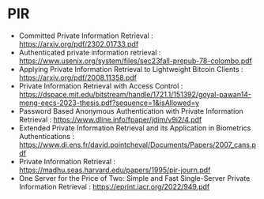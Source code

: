 # PIR

- Committed Private Information Retrieval : https://arxiv.org/pdf/2302.01733.pdf
- Authenticated private information retrieval : https://www.usenix.org/system/files/sec23fall-prepub-78-colombo.pdf
- Applying Private Information Retrieval to Lightweight Bitcoin Clients : https://arxiv.org/pdf/2008.11358.pdf
- Private Information Retrieval with Access Control : https://dspace.mit.edu/bitstream/handle/1721.1/151392/goyal-pawan14-meng-eecs-2023-thesis.pdf?sequence=1&isAllowed=y
- Password Based Anonymous Authentication with Private Information Retrieval : https://www.dline.info/fpaper/jdim/v9i2/4.pdf
- Extended Private Information Retrieval and its Application in Biometrics Authentications : https://www.di.ens.fr/david.pointcheval/Documents/Papers/2007_cans.pdf
- Private Information Retrieval : https://madhu.seas.harvard.edu/papers/1995/pir-journ.pdf
- One Server for the Price of Two: Simple and Fast Single-Server Private Information Retrieval : https://eprint.iacr.org/2022/949.pdf
